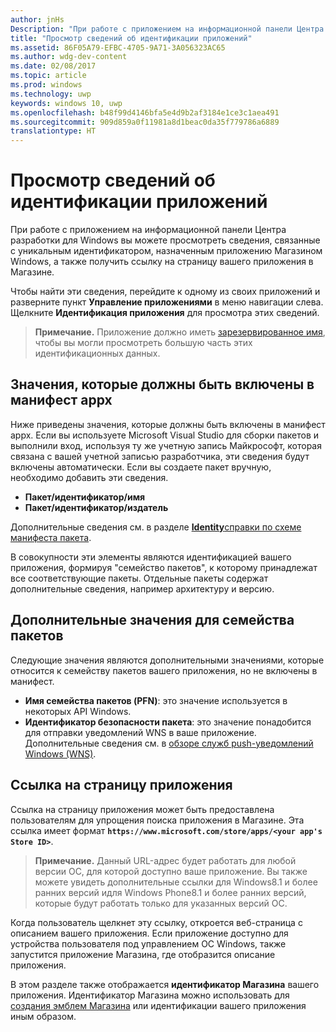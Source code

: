 ```yaml
---
author: jnHs
Description: "При работе с приложением на информационной панели Центра разработки для Windows вы можете просмотреть сведения, связанные с уникальным идентификатором, назначенным приложению Магазином Windows, а также получить ссылку на страницу вашего приложения в Магазине."
title: "Просмотр сведений об идентификации приложений"
ms.assetid: 86F05A79-EFBC-4705-9A71-3A056323AC65
ms.author: wdg-dev-content
ms.date: 02/08/2017
ms.topic: article
ms.prod: windows
ms.technology: uwp
keywords: windows 10, uwp
ms.openlocfilehash: b48f99d4146bfa5e4d9b2af3184e1ce3c1aea491
ms.sourcegitcommit: 909d859a0f11981a8d1beac0da35f779786a6889
translationtype: HT
---
```

# <a name="view-app-identity-details"></a>Просмотр сведений об идентификации приложений


При работе с приложением на информационной панели Центра разработки для Windows вы можете просмотреть сведения, связанные с уникальным идентификатором, назначенным приложению Магазином Windows, а также получить ссылку на страницу вашего приложения в Магазине.

Чтобы найти эти сведения, перейдите к одному из своих приложений и разверните пункт **Управление приложениями** в меню навигации слева. Щелкните **Идентификация приложения** для просмотра этих сведений.

> **Примечание.**  Приложение должно иметь [зарезервированное имя](create-your-app-by-reserving-a-name.md), чтобы вы могли просмотреть большую часть этих идентификационных данных.

## <a name="values-to-include-in-your-appx-manifest"></a>Значения, которые должны быть включены в манифест appx


Ниже приведены значения, которые должны быть включены в манифест appx. Если вы используете Microsoft Visual Studio для сборки пакетов и выполнили вход, используя ту же учетную запись Майкрософт, которая связана с вашей учетной записью разработчика, эти сведения будут включены автоматически. Если вы создаете пакет вручную, необходимо добавить эти сведения.

-   **Пакет/идентификатор/имя**
-   **Пакет/идентификатор/издатель**

Дополнительные сведения см. в разделе [**Identity**](https://msdn.microsoft.com/library/windows/apps/br211441)[справки по схеме манифеста пакета](https://msdn.microsoft.com/library/windows/apps/br211473).

В совокупности эти элементы являются идентификацией вашего приложения, формируя "семейство пакетов", к которому принадлежат все соответствующие пакеты. Отдельные пакеты содержат дополнительные сведения, например архитектуру и версию.

## <a name="additional-values-for-package-family"></a>Дополнительные значения для семейства пакетов


Следующие значения являются дополнительными значениями, которые относится к семейству пакетов вашего приложения, но не включены в манифест.

-   **Имя семейства пакетов (PFN)**: это значение используется в некоторых API Windows.
-   **Идентификатор безопасности пакета**: это значение понадобится для отправки уведомлений WNS в ваше приложение. Дополнительные сведения см. в [обзоре служб push-уведомлений Windows (WNS)](https://msdn.microsoft.com/library/windows/apps/mt187203).

## <a name="link-to-your-apps-listing"></a>Ссылка на страницу приложения

Ссылка на страницу приложения может быть предоставлена пользователям для упрощения поиска приложения в Магазине. Эта ссылка имеет формат **`https://www.microsoft.com/store/apps/<your app's Store ID>`**.

> **Примечание.**  Данный URL-адрес будет работать для любой версии ОС, для которой доступно ваше приложение. Вы также можете увидеть дополнительные ссылки для Windows8.1 и более ранних версий идля Windows Phone8.1 и более ранних версий, которые будут работать только для указанных версий ОС.

Когда пользователь щелкнет эту ссылку, откроется веб-страница с описанием вашего приложения. Если приложение доступно для устройства пользователя под управлением ОС Windows, также запустится приложение Магазина, где отобразится описание приложения.

В этом разделе также отображается **идентификатор Магазина** вашего приложения. Идентификатор Магазина можно использовать для [создания эмблем Магазина](http://go.microsoft.com/fwlink/p/?LinkId=534236) или идентификации вашего приложения иным образом.

 

 




